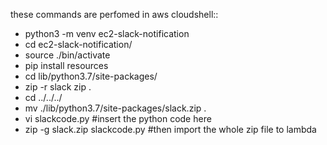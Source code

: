 
these commands are perfomed in aws cloudshell::

 - python3 -m venv ec2-slack-notification
 - cd ec2-slack-notification/
 - source ./bin/activate
 - pip install resources
 - cd lib/python3.7/site-packages/
 - zip -r slack zip .
 - cd ../../../
 - mv ./lib/python3.7/site-packages/slack.zip .
 - vi slackcode.py #insert the python code here
 - zip -g slack.zip slackcode.py #then import the whole zip file to lambda

